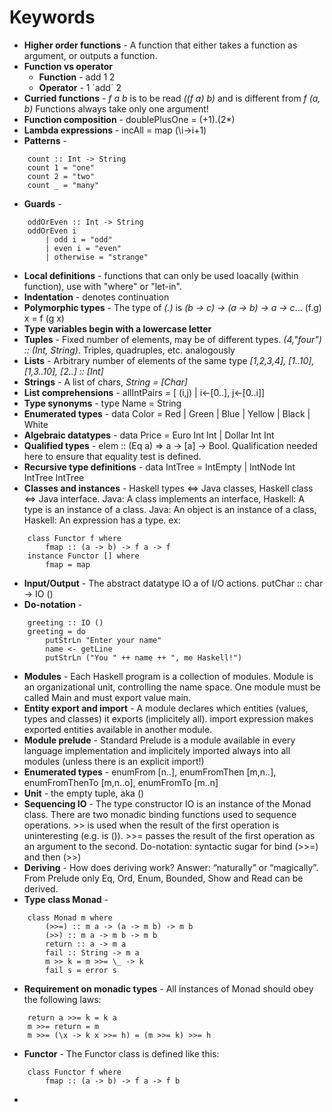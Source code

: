 # Keywords

* **Higher order functions** - A function that either takes a function as argument, or outputs a function.
* **Function vs operator**
  * **Function** - add 1 2
  * **Operator** - 1 ´add´ 2
* **Curried functions** - *f a b* is to be read *((f a) b)* and is different from *f (a, b)* Functions always take only one argument!
* **Function composition** - doublePlusOne = (+1).(2*)
* **Lambda expressions** - incAll = map (\i->i+1)
* **Patterns** - 
```
    count :: Int -> String
    count 1 = "one"
    count 2 = "two"
    count _ = "many"
```
* **Guards** - 
```
    oddOrEven :: Int -> String
    oddOrEven i
        | odd i = "odd"
        | even i = "even"
        | otherwise = "strange"
```
* **Local definitions** - functions that can only be used loacally (within function), use with "where" or "let-in".
* **Indentation** - denotes continuation
* **Polymorphic types** - The type of *(.)* is *(b -> c) -> (a -> b) -> a -> c*... (f.g) x = f (g x) 
* **Type variables begin with a lowercase letter**
* **Tuples** - Fixed number of elements, may be of different types. *(4,"four") :: (Int, String)*. Triples, quadruples, etc. analogously
* **Lists** - Arbitrary number of elements of the same type *[1,2,3,4], [1..10], [1,3..10], [2..] :: [Int]*
* **Strings** - A list of chars, *String = [Char]*
* **List comprehensions** - allIntPairs = [ (i,j) | i<-[0..], j<-[0..i]]
* **Type synonyms** - type Name = String
* **Enumerated types** - data Color = Red | Green | Blue | Yellow | Black | White
* **Algebraic datatypes** - data Price = Euro Int Int | Dollar Int Int
* **Qualified types** - elem :: (Eq a) => a -> [a] -> Bool. Qualification needed here to ensure that equality test is defined.
* **Recursive type definitions** - data IntTree = IntEmpty | IntNode Int IntTree IntTree
* **Classes and instances** - Haskell types ⇔ Java classes, Haskell class ⇔ Java interface. Java: A class implements an interface, Haskell: A type is an instance of a class. Java: An object is an instance of a class, Haskell: An expression has a type. ex:
```
    class Functor f where
        fmap :: (a -> b) -> f a -> f 
    instance Functor [] where
        fmap = map
```
* **Input/Output** - The abstract datatype IO a of I/O actions. putChar :: char -> IO ()
* **Do-notation** - 
```
    greeting :: IO ()
    greeting = do
        putStrLn "Enter your name"
        name <- getLine
        putStrLn ("You " ++ name ++ ", me Haskell!")
```
* **Modules** - Each Haskell program is a collection of modules. Module is an organizational unit, controlling the name space. One module must be called Main and must export value main.
* **Entity export and import** - A module declares which entities (values, types and classes) it exports (implicitely all). import expression makes exported entities available in another module.
* **Module prelude** - Standard Prelude is a module available in every language implementation and implicitely imported always into all modules (unless there is an explicit import!)
* **Enumerated types** - enumFrom [n..], enumFromThen [m,n..], enumFromThenTo [m,n..o], enumFromTo [m..n]
* **Unit** - the empty tuple, aka ()
* **Sequencing IO** - The type constructor IO is an instance of the Monad class. There are two monadic binding functions used to sequence operations. >> is used when the result of the first operation is uninteresting (e.g. is ()). >>= passes the result of the first operation as an argument to the second. Do-notation: syntactic sugar for bind (>>=) and then (>>)
* **Deriving** - How does deriving work? Answer: “naturally” or “magically”. From Prelude only Eq, Ord, Enum, Bounded, Show and Read can be derived.
* **Type class Monad** - 
```
    class Monad m where
        (>>=) :: m a -> (a -> m b) -> m b
        (>>) :: m a -> m b -> m b
        return :: a -> m a
        fail :: String -> m a
        m >> k = m >>= \_ -> k
        fail s = error s
```
* **Requirement on monadic types** - All instances of Monad should obey the following laws:
```
    return a >>= k = k a
    m >>= return = m
    m >>= (\x -> k x >>= h) = (m >>= k) >>= h
```
* **Functor** - The Functor class is defined like this:
```
    class Functor f where
        fmap :: (a -> b) -> f a -> f b
```
* 
